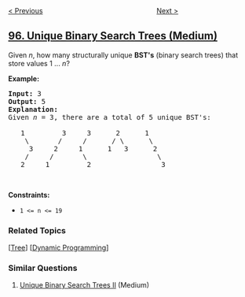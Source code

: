 <!--|This file generated by command(leetcode description); DO NOT EDIT.    |-->
<!--+----------------------------------------------------------------------+-->
<!--|@author    openset <openset.wang@gmail.com>                           |-->
<!--|@link      https://github.com/openset                                 |-->
<!--|@home      https://github.com/openset/leetcode                        |-->
<!--+----------------------------------------------------------------------+-->

[< Previous](../unique-binary-search-trees-ii "Unique Binary Search Trees II")
　　　　　　　　　　　　　　　　
[Next >](../interleaving-string "Interleaving String")

## [96. Unique Binary Search Trees (Medium)](https://leetcode.com/problems/unique-binary-search-trees "不同的二叉搜索树")

<p>Given <em>n</em>, how many structurally unique <strong>BST&#39;s</strong> (binary search trees) that store values 1 ...&nbsp;<em>n</em>?</p>

<p><strong>Example:</strong></p>

<pre>
<strong>Input:</strong> 3
<strong>Output:</strong> 5
<strong>Explanation:
</strong>Given <em>n</em> = 3, there are a total of 5 unique BST&#39;s:

   1         3     3      2      1
    \       /     /      / \      \
     3     2     1      1   3      2
    /     /       \                 \
   2     1         2                 3
</pre>

<p>&nbsp;</p>
<p><strong>Constraints:</strong></p>

<ul>
	<li><code>1 &lt;= n &lt;= 19</code></li>
</ul>

### Related Topics
  [[Tree](../../tag/tree/README.md)]
  [[Dynamic Programming](../../tag/dynamic-programming/README.md)]

### Similar Questions
  1. [Unique Binary Search Trees II](../unique-binary-search-trees-ii) (Medium)
